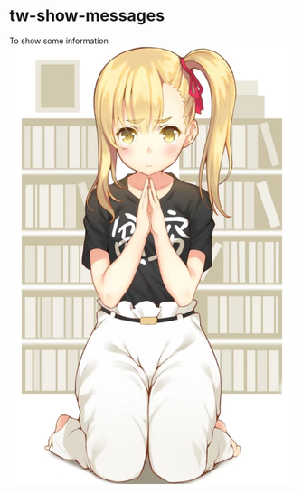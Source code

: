 # tw-show-messages
To show some information
![image](https://github.com/gtb-2022-zuo-mengjie/tw-show-messages/blob/main/images/image.jpg)

